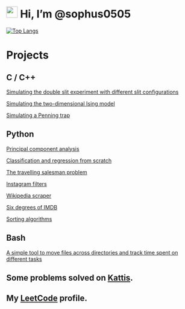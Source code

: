 # <img src="https://raw.githubusercontent.com/MartinHeinz/MartinHeinz/master/wave.gif" width="30px"> Hi, I’m @sophus0505 


[![Top Langs](https://github-readme-stats.vercel.app/api/top-langs/?username=sophus0505&theme=dark)](https://github.com/anuraghazra/github-readme-stats)


# Projects

## C / C++ 

[Simulating the double slit experiment with different slit configurations](https://github.com/sophus0505/Simulating-Versions-of-the-Double-Slit-Experiment)

[Simulating the two-dimensional Ising model](https://github.com/sophus0505/Ising-Model)

[Simulating a Penning trap](https://github.com/sophus0505/Penning-Trap)

## Python 

[Principal component analysis](https://github.com/sophus0505/Principal-Component-Analysis)

[Classification and regression from scratch](https://github.com/sophus0505/Classification-and-Regression)

[The travelling salesman problem](https://github.com/sophus0505/Travelling-Salesman-Problem)

[Instagram filters](https://github.com/sophus0505/Instagram-Filter)

[Wikipedia scraper](https://github.com/sophus0505/Wikipedia-Scraper/blob/main/README.md)

[Six degrees of IMDB](https://github.com/sophus0505/Six-Degrees-of-IMDB)

[Sorting algorithms](https://github.com/sophus0505/Sorting-Algorithms)

## Bash

[A simple tool to move files across directories and track time spent on different tasks](https://github.com/sophus0505/Bash-Mover-and-Time-Tracker)


## Some problems solved on [Kattis](https://github.com/sophus0505/Kattis).

## My [LeetCode](https://leetcode.com/sophusbg/) profile.



<!---
sophus0505/sophus0505 is a ✨ special ✨ repository because its `README.md` (this file) appears on your GitHub profile.
You can click the Preview link to take a look at your changes.
--->
